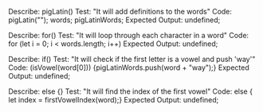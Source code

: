 Describe: pigLatin()
Test: "It will add definitions to the words"
Code: pigLatin(""); words; pigLatinWords;
Expected Output: undefined;

Describe: for()
Test: "It will loop through each character in a word"
Code: for (let i = 0; i < words.length; i++)
Expected Output: undefined;

Describe: if()
Test: "It will check if the first letter is a vowel and push 'way'"
Code: (isVowel(word[0])) {pigLatinWords.push(word + "way");}
Expected Output: undefined;

Describe: else {}
Test: "It will find the index of the first vowel"
Code: else { let index = firstVowelIndex(word);}
Expected Output: undefined;